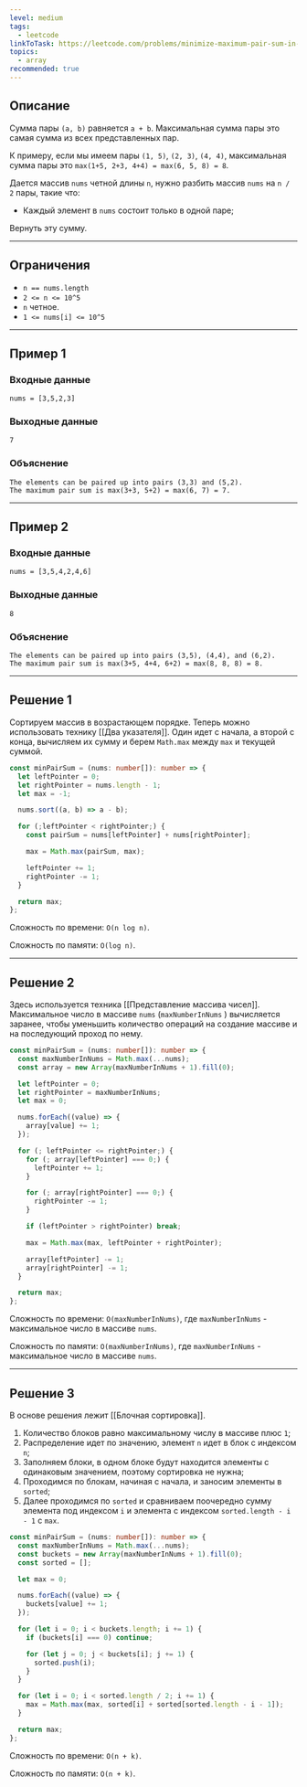 ```yaml
---
level: medium
tags:
  - leetcode
linkToTask: https://leetcode.com/problems/minimize-maximum-pair-sum-in-array/description/
topics:
  - array
recommended: true
---
```

## Описание

Сумма пары `(a, b)` равняется `a + b`. Максимальная сумма пары это самая сумма из всех представленных пар. 

К примеру, если мы имеем пары `(1, 5)`, `(2, 3)`, `(4, 4)`, максимальная сумма пары это `max(1+5, 2+3, 4+4) = max(6, 5, 8) = 8`.

Дается массив `nums` четной длины `n`, нужно разбить массив `nums` на `n / 2` пары, такие что:
- Каждый элемент в `nums` состоит только в одной паре;

Вернуть эту сумму.

---
## Ограничения

- `n == nums.length`
- `2 <= n <= 10^5`
- `n` четное.
- `1 <= nums[i] <= 10^5`

---
## Пример 1

### Входные данные

```
nums = [3,5,2,3]
```
### Выходные данные

```
7
```
### Объяснение

```
The elements can be paired up into pairs (3,3) and (5,2).
The maximum pair sum is max(3+3, 5+2) = max(6, 7) = 7.
```

---
## Пример 2

### Входные данные

```
nums = [3,5,4,2,4,6]
```
### Выходные данные

```
8
```
### Объяснение

```
The elements can be paired up into pairs (3,5), (4,4), and (6,2).
The maximum pair sum is max(3+5, 4+4, 6+2) = max(8, 8, 8) = 8.
```

---
## Решение 1

Сортируем массив в возрастающем порядке. Теперь можно использовать технику [[Два указателя]]. Один идет с начала, а второй с конца, вычисляем их сумму и берем `Math.max` между `max` и текущей суммой.

```typescript
const minPairSum = (nums: number[]): number => {
  let leftPointer = 0;
  let rightPointer = nums.length - 1;
  let max = -1;

  nums.sort((a, b) => a - b);

  for (;leftPointer < rightPointer;) {
    const pairSum = nums[leftPointer] + nums[rightPointer];

    max = Math.max(pairSum, max);

    leftPointer += 1;
    rightPointer -= 1;
  }

  return max;
};
```

Сложность по времени: `O(n log n)`.

Сложность по памяти: `O(log n)`.

---
## Решение 2

Здесь используется техника [[Представление массива чисел]]. Максимальное число в массиве `nums` (`maxNumberInNums` ) вычисляется заранее, чтобы уменьшить количество операций на создание массиве и на последующий проход по нему. 

```typescript
const minPairSum = (nums: number[]): number => {
  const maxNumberInNums = Math.max(...nums);
  const array = new Array(maxNumberInNums + 1).fill(0);

  let leftPointer = 0;
  let rightPointer = maxNumberInNums;
  let max = 0;

  nums.forEach((value) => {
    array[value] += 1;
  });

  for (; leftPointer <= rightPointer;) {
    for (; array[leftPointer] === 0;) {
      leftPointer += 1;
    }

    for (; array[rightPointer] === 0;) {
      rightPointer -= 1;
    }

    if (leftPointer > rightPointer) break;

    max = Math.max(max, leftPointer + rightPointer);

    array[leftPointer] -= 1;
    array[rightPointer] -= 1;
  }

  return max;
};
```

Сложность по времени: `O(maxNumberInNums)`, где `maxNumberInNums` - максимальное число в массиве `nums`.

Сложность по памяти: `O(maxNumberInNums)`, где `maxNumberInNums` - максимальное число в массиве `nums`.

---
## Решение 3

В основе решения лежит [[Блочная сортировка]].

1. Количество блоков равно максимальному числу в массиве плюс `1`;
2. Распределение идет по значению, элемент `n` идет в блок с индексом `n`;
3. Заполняем блоки, в одном блоке будут находится элементы с одинаковым значением, поэтому сортировка не нужна;
4. Проходимся по блокам, начиная с начала, и заносим элементы в `sorted`;
5. Далее проходимся по `sorted` и сравниваем поочередно сумму элемента под индексом `i` и элемента с индексом `sorted.length - i - 1` c `max`.

```typescript
const minPairSum = (nums: number[]): number => {
  const maxNumberInNums = Math.max(...nums);
  const buckets = new Array(maxNumberInNums + 1).fill(0);
  const sorted = [];

  let max = 0;

  nums.forEach((value) => {
    buckets[value] += 1;
  });

  for (let i = 0; i < buckets.length; i += 1) {
    if (buckets[i] === 0) continue;

    for (let j = 0; j < buckets[i]; j += 1) {
      sorted.push(i);
    }
  }

  for (let i = 0; i < sorted.length / 2; i += 1) {
    max = Math.max(max, sorted[i] + sorted[sorted.length - i - 1]);
  }

  return max;
};
```

Сложность по времени: `O(n + k)`.

Сложность по памяти: `O(n + k)`.